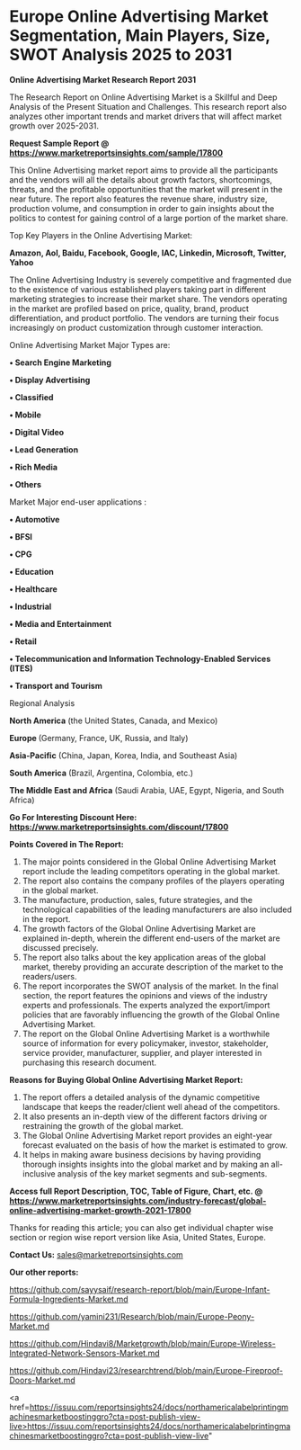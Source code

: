 # Europe Online Advertising Market Segmentation, Main Players, Size, SWOT Analysis 2025 to 2031

<strong>Online Advertising Market Research Report 2031</strong>

The Research Report on Online Advertising Market is a Skillful and Deep Analysis of the Present Situation and Challenges. This research report also analyzes other important trends and market drivers that will affect market growth over 2025-2031.

<strong>Request Sample Report @ <a href=https://www.marketreportsinsights.com/sample/17800>https://www.marketreportsinsights.com/sample/17800</a></strong>

This Online Advertising market report aims to provide all the participants and the vendors will all the details about growth factors, shortcomings, threats, and the profitable opportunities that the market will present in the near future. The report also features the revenue share, industry size, production volume, and consumption in order to gain insights about the politics to contest for gaining control of a large portion of the market share.

Top Key Players in the Online Advertising Market:

<strong>Amazon, Aol, Baidu, Facebook, Google, IAC, Linkedin, Microsoft, Twitter, Yahoo</strong>

The Online Advertising Industry is severely competitive and fragmented due to the existence of various established players taking part in different marketing strategies to increase their market share. The vendors operating in the market are profiled based on price, quality, brand, product differentiation, and product portfolio. The vendors are turning their focus increasingly on product customization through customer interaction.

Online Advertising Market Major Types are:

<strong>• Search Engine Marketing

• Display Advertising

• Classified

• Mobile

• Digital Video

• Lead Generation

• Rich Media

• Others</strong>

Market Major end-user applications :

<strong>• Automotive

• BFSI

• CPG

• Education

• Healthcare

• Industrial

• Media and Entertainment

• Retail

• Telecommunication and Information Technology-Enabled Services (ITES)

• Transport and Tourism</strong>

Regional Analysis

</u><strong><b>North America</b></strong> (the United States, Canada, and Mexico)

<strong><b>Europe </b></strong>(Germany, France, UK, Russia, and Italy)

<strong><b>Asia-Pacific</b></strong> (China, Japan, Korea, India, and Southeast Asia)

<strong><b>South America</b></strong> (Brazil, Argentina, Colombia, etc.)

<strong><b>The Middle East and Africa</b></strong> (Saudi Arabia, UAE, Egypt, Nigeria, and South Africa)

<strong>Go For Interesting Discount Here: <a href=https://www.marketreportsinsights.com/discount/17800>https://www.marketreportsinsights.com/discount/17800</a></strong>

<strong>Points Covered in The Report:</strong>
<ol>
  <li>The major points considered in the Global Online Advertising Market report include the leading competitors operating in the global market.</li>
  <li>The report also contains the company profiles of the players operating in the global market.</li>
  <li>The manufacture, production, sales, future strategies, and the technological capabilities of the leading manufacturers are also included in the report.</li>
  <li>The growth factors of the Global Online Advertising Market are explained in-depth, wherein the different end-users of the market are discussed precisely.</li>
  <li>The report also talks about the key application areas of the global market, thereby providing an accurate description of the market to the readers/users.</li>
  <li>The report incorporates the SWOT analysis of the market. In the final section, the report features the opinions and views of the industry experts and professionals. The experts analyzed the export/import policies that are favorably influencing the growth of the Global Online Advertising Market.</li>
  <li>The report on the Global Online Advertising Market is a worthwhile source of information for every policymaker, investor, stakeholder, service provider, manufacturer, supplier, and player interested in purchasing this research document.</li>
</ol>
<strong>Reasons for Buying Global Online Advertising Market Report:</strong>

<ol>
  <li>The report offers a detailed analysis of the dynamic competitive landscape that keeps the reader/client well ahead of the competitors.</li>
  <li>It also presents an in-depth view of the different factors driving or restraining the growth of the global market.</li>
  <li>The Global Online Advertising Market report provides an eight-year forecast evaluated on the basis of how the market is estimated to grow.</li>
  <li>It helps in making aware business decisions by having providing thorough insights insights into the global market and by making an all-inclusive analysis of the key market segments and sub-segments.</li>
</ol>
<strong>Access full Report Description, TOC, Table of Figure, Chart, etc. @ <a href=https://www.marketreportsinsights.com/industry-forecast/global-online-advertising-market-growth-2021-17800>https://www.marketreportsinsights.com/industry-forecast/global-online-advertising-market-growth-2021-17800</a></strong>


Thanks for reading this article; you can also get individual chapter wise section or region wise report version like Asia, United States, Europe.

<strong>Contact Us:</strong>
sales@marketreportsinsights.com

<strong>Our other reports:</strong>

<a href=https://github.com/sayysaif/research-report/blob/main/Europe-Infant-Formula-Ingredients-Market.md>https://github.com/sayysaif/research-report/blob/main/Europe-Infant-Formula-Ingredients-Market.md</a>

<a href=https://github.com/yamini231/Research/blob/main/Europe-Peony-Market.md>https://github.com/yamini231/Research/blob/main/Europe-Peony-Market.md</a>

<a href=https://github.com/Hindavi8/Marketgrowth/blob/main/Europe-Wireless-Integrated-Network-Sensors-Market.md>https://github.com/Hindavi8/Marketgrowth/blob/main/Europe-Wireless-Integrated-Network-Sensors-Market.md</a>

<a href=https://github.com/Hindavi23/researchtrend/blob/main/Europe-Fireproof-Doors-Market.md>https://github.com/Hindavi23/researchtrend/blob/main/Europe-Fireproof-Doors-Market.md</a>

<a href=https://issuu.com/reportsinsights24/docs/northamericalabelprintingmachinesmarketboostinggro?cta=post-publish-view-live>https://issuu.com/reportsinsights24/docs/northamericalabelprintingmachinesmarketboostinggro?cta=post-publish-view-live</a>"
